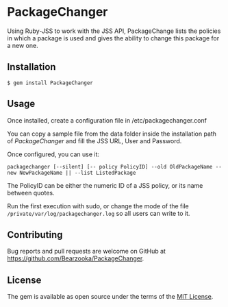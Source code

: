 # PackageChanger

Using Ruby-JSS to work with the JSS API, PackageChange lists the policies in which a package is used and gives the ability to change this package for a new one.

## Installation

    $ gem install PackageChanger

## Usage

Once installed, create a configuration file in /etc/packagechanger.conf

You can copy a sample file from the data folder inside the installation path of *PackageChanger* and fill the JSS URL, User and Password.

Once configured, you can use it:

```packagechanger [--silent] [-- policy PolicyID] --old OldPackageName --new NewPackageName || --list ListedPackage```

The PolicyID can be either the numeric ID of a JSS policy, or its name between quotes.

Run the first execution with sudo, or change the mode of the file `/private/var/log/packagechanger.log` so all users can write to it.


## Contributing

Bug reports and pull requests are welcome on GitHub at https://github.com/Bearzooka/PackageChanger.

## License

The gem is available as open source under the terms of the [MIT License](https://opensource.org/licenses/MIT).
